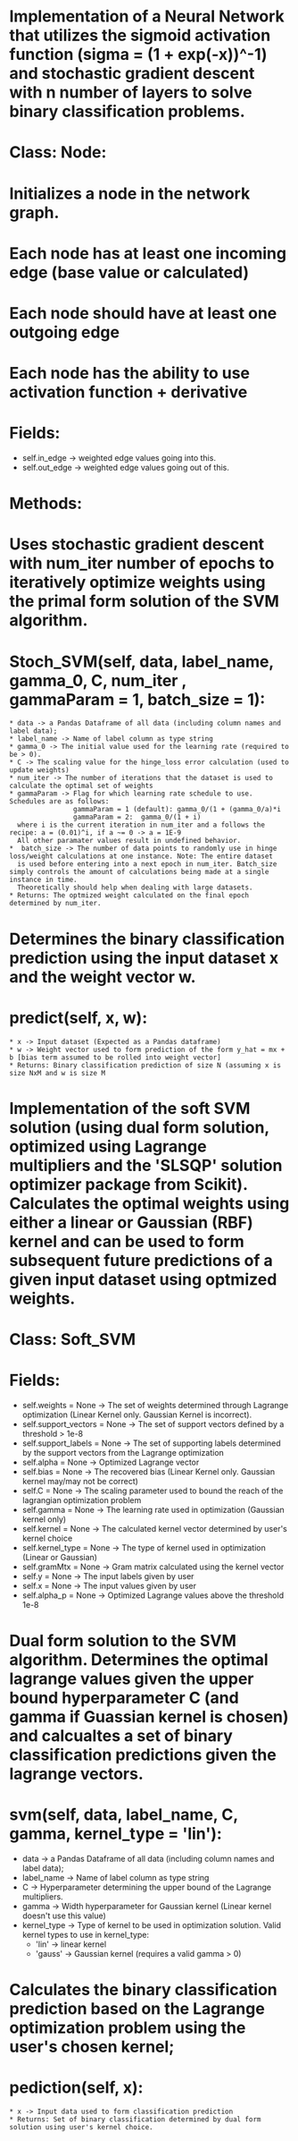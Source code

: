 # Implementation of a Neural Network that utilizes the sigmoid activation function (sigma = (1 + exp(-x))^-1) and stochastic gradient descent with n number of layers to solve binary classification problems.

# Class: Node:
  # Initializes a node in the network graph. 
   # Each node has at least one incoming edge (base value or calculated)
   # Each node should have at least one outgoing edge
   # Each node has the ability to use activation function + derivative
  # Fields:
   * self.in_edge  -> weighted edge values going into this.
   * self.out_edge -> weighted edge values going out of this.
  # Methods:
  
  
# Uses stochastic gradient descent with num_iter number of epochs to iteratively optimize weights using the primal form solution of the SVM algorithm. 
  # Stoch_SVM(self, data, label_name, gamma_0, C, num_iter , gammaParam = 1, batch_size = 1):
    * data -> a Pandas Dataframe of all data (including column names and label data); 
    * label_name -> Name of label column as type string
    * gamma_0 -> The initial value used for the learning rate (required to be > 0).
    * C -> The scaling value for the hinge_loss error calculation (used to update weights)
    * num_iter -> The number of iterations that the dataset is used to calculate the optimal set of weights
    * gammaParam -> Flag for which learning rate schedule to use. Schedules are as follows:
                    gammaParam = 1 (default): gamma_0/(1 + (gamma_0/a)*i
                    gammaParam = 2:  gamma_0/(1 + i)
      where i is the current iteration in num_iter and a follows the recipe: a = (0.01)^i, if a ~= 0 -> a = 1E-9
      All other paramater values result in undefined behavior.
    *  batch_size -> The number of data points to randomly use in hinge loss/weight calculations at one instance. Note: The entire dataset
      is used before entering into a next epoch in num_iter. Batch_size simply controls the amount of calculations being made at a single instance in time.
      Theoretically should help when dealing with large datasets.
    * Returns: The optmized weight calculated on the final epoch determined by num_iter. 
     
# Determines the binary classification prediction using the input dataset x and the weight vector w.    
  # predict(self, x, w):
    * x -> Input dataset (Expected as a Pandas dataframe)
    * w -> Weight vector used to form prediction of the form y_hat = mx + b [bias term assumed to be rolled into weight vector]
    * Returns: Binary classification prediction of size N (assuming x is size NxM and w is size M
    
# Implementation of the soft SVM solution (using dual form solution, optimized using Lagrange multipliers and the 'SLSQP' solution optimizer package from Scikit). Calculates the optimal weights using either a linear or Gaussian (RBF) kernel and can be used to form subsequent future predictions of a given input dataset using optmized weights.  
# Class: Soft_SVM    
  # Fields:
   * self.weights = None -> The set of weights determined through Lagrange optimization (Linear Kernel only. Gaussian Kernel is incorrect).
   * self.support_vectors = None -> The set of support vectors defined by a threshold > 1e-8
   * self.support_labels = None -> The set of supporting labels determined by the support vectors from the Lagrange optimization
   * self.alpha = None -> Optimized Lagrange vector
   * self.bias = None -> The recovered bias (Linear Kernel only. Gaussian kernel may/may not be correct)
   * self.C = None -> The scaling parameter used to bound the reach of the lagrangian optimization problem
   * self.gamma = None -> The learning rate used in optimization (Gaussian kernel only)
   * self.kernel = None -> The calculated kernel vector determined by user's kernel choice
   * self.kernel_type = None -> The type of kernel used in optimization (Linear or Gaussian)
   * self.gramMtx = None -> Gram matrix calculated using the kernel vector
   * self.y = None -> The input labels given by user
   * self.x = None -> The input values given by user
   * self.alpha_p = None -> Optimized Lagrange values above the threshold 1e-8

# Dual form solution to the SVM algorithm. Determines the optimal lagrange values given the upper bound hyperparameter C (and gamma if Guassian kernel is chosen) and calcualtes a set of binary classification predictions given the lagrange vectors.
  # svm(self, data, label_name, C, gamma, kernel_type = 'lin'):
   * data -> a Pandas Dataframe of all data (including column names and label data); 
   * label_name -> Name of label column as type string
   * C -> Hyperparameter determining the upper bound of the Lagrange multipliers.
   * gamma -> Width hyperparameter for Gaussian kernel (Linear kernel doesn't use this value)
   * kernel_type -> Type of kernel to be used in optimization solution.
     Valid kernel types to use in kernel_type: 
     - 'lin' -> linear kernel
     - 'gauss' -> Gaussian kernel (requires a valid gamma > 0)

#  Calculates the binary classification prediction based on the Lagrange optimization problem using the user's chosen kernel;
   # pediction(self, x):
    * x -> Input data used to form classification prediction
    * Returns: Set of binary classification determined by dual form solution using user's kernel choice.
    
